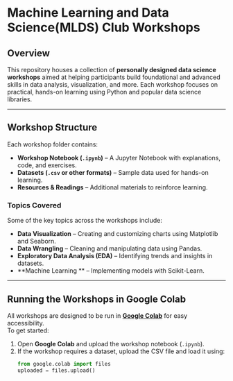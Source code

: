 # Machine Learning and Data Science(MLDS) Club Workshops

## Overview

This repository houses a collection of **personally designed data science workshops** aimed at helping participants build foundational and advanced skills in data analysis, visualization, and more. Each workshop focuses on practical, hands-on learning using Python and popular data science libraries.

---

## Workshop Structure

Each workshop folder contains:
- **Workshop Notebook (`.ipynb`)** – A Jupyter Notebook with explanations, code, and exercises.
- **Datasets (`.csv` or other formats)** – Sample data used for hands-on learning.
- **Resources & Readings** – Additional materials to reinforce learning.

### Topics Covered
Some of the key topics across the workshops include:
- **Data Visualization** – Creating and customizing charts using Matplotlib and Seaborn.
- **Data Wrangling** – Cleaning and manipulating data using Pandas.
- **Exploratory Data Analysis (EDA)** – Identifying trends and insights in datasets.
- **Machine Learning ** – Implementing models with Scikit-Learn.

---

## Running the Workshops in Google Colab

All workshops are designed to be run in **[Google Colab](https://colab.google/)** for easy accessibility.  
To get started:
1. Open **Google Colab** and upload the workshop notebook (`.ipynb`).
2. If the workshop requires a dataset, upload the CSV file and load it using:
   ```python
   from google.colab import files
   uploaded = files.upload()
